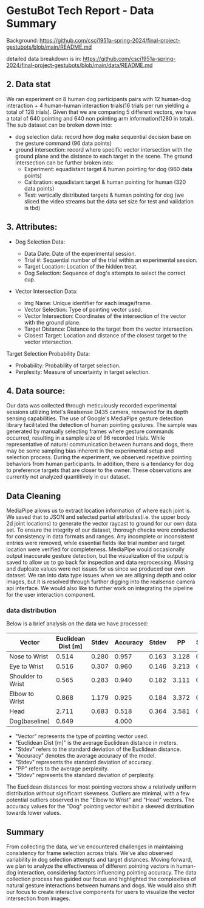 # GestuBot Tech Report - Data Summary
Background: https://github.com/csci1951a-spring-2024/final-project-gestubots/blob/main/README.md 

detailed data breakdown is in: https://github.com/csci1951a-spring-2024/final-project-gestubots/blob/main/data/README.md


## 2. Data stat
We ran experiment on 8 human dog participants pairs with 12 human-dog interaction + 4 human-human interaction trials(16 trials per run yielding a total of 128 trials). Given that we are comparing 5 different vectors, we have a total of 640 pointing and 640 non pointing arm information(1280 in total). The sub dataset can be broken down into:
- dog selection data: record how dog make sequential decision base on the gesture command (96 data points)
- ground intersection: record where specific vector intersection with the ground plane and the distance to each target in the scene. The ground intersection can be further broken into:
  - Experiment: equadistant target  & human pointing for dog (960 data points)
  - Calibration: equadistant target & human pointing for human (320 data points)
  - Test: vertically distributed targets & human pointing for dog (we sliced the video streams but the data set size for test and validation is tbd)


## 3. Attributes:
- Dog Selection Data:
  - Data Date: Date of the experimental session.
  - Trial #: Sequential number of the trial within an experimental session.
  - Target Location: Location of the hidden treat.
  - Dog Selection: Sequence of dog's attempts to select the correct cup.
    
- Vector Intersection Data:
  - Img Name: Unique identifier for each image/frame.
  - Vector Selection: Type of pointing vector used.
  - Vector Intersection: Coordinates of the intersection of the vector with the ground plane.
  - Target Distance: Distance to the target from the vector intersection.
  - Closest Target: Location and distance of the closest target to the vector intersection.
    
Target Selection Probability Data:
  - Probability: Probability of target selection.
  - Perplexity: Measure of uncertainty in target selection.

## 4. Data source:
Our data was collected through meticulously recorded experimental sessions utilizing Intel's Realsense D435 camera, renowned for its depth sensing capabilities. The use of Google's MediaPipe gesture detection library facilitated the detection of human pointing gestures. The sample was generated by manually selecting frames where gesture commands occurred, resulting in a sample size of 96 recorded trials. While representative of natural communication between humans and dogs, there may be some sampling bias inherent in the experimental setup and selection process. During the experiment, we observed repetitive pointing behaviors from human participants. In addition, there is a tendancy for dog to preference targets that are closer to the owner. These observations are currently not analyzed quantitively in our dataset. 


## Data Cleaning

MediaPipe allows us to extract location information of where each joint is. We saved that to JSON and selected partial attributes(i.e. the upper body 2d joint locations) to generate the vector raycast to ground for our own data set. To ensure the integrity of our dataset, thorough checks were conducted for consistency in data formats and ranges. Any incomplete or inconsistent entries were removed, while essential fields like trial number and target location were verified for completeness. MediaPipe would occasionally output inaccurate gesture detection, but the visualization of the output is saved to allow us to go back for inspection and data reprocessing. Missing and duplcate values were not issues for us since we produced our own dataset. We ran into data type issues when we are alligning depth and color images, but it is resolved through further digging into the realsense camera api interface. We would also like to further work on integrating the pipeline for the user interaction component. 

### data distribution

Below is a brief analysis on the data we have processed:

| Vector            | Euclidean Dist [m] | Stdev  | Accuracy | Stdev  | PP    | Stdev  |
|-------------------|--------------------|--------|----------|--------|-------|--------|
| Nose to Wrist     | 0.514              | 0.280  | 0.957    | 0.163  | 3.128 | 0.484  |
| Eye to Wrist      | 0.516              | 0.307  | 0.960    | 0.146  | 3.213 | 0.585  |
| Shoulder to Wrist | 0.565              | 0.283  | 0.940    | 0.182  | 3.111 | 0.584  |
| Elbow to Wrist    | 0.868              | 1.179  | 0.925    | 0.184  | 3.372 | 0.568  |
| Head              | 2.711              | 0.683  | 0.518    | 0.364  | 3.581 | 0.520  |
| Dog(baseline)         | 0.649              |        | 4.000    |         |       |        |

- "Vector" represents the type of pointing vector used.
- "Euclidean Dist [m]" is the average Euclidean distance in meters.
- "Stdev" refers to the standard deviation of the Euclidean distance.
- "Accuracy" denotes the average accuracy of the model.
- "Stdev" represents the standard deviation of accuracy.
- "PP" refers to the average perplexity.
- "Stdev" represents the standard deviation of perplexity.

The Euclidean distances for most pointing vectors show a relatively uniform distribution without significant skewness. Outliers are minimal, with a few potential outliers observed in the "Elbow to Wrist" and "Head" vectors. The accuracy values for the "Dog" pointing vector exhibit a skewed distribution towards lower values. 


## Summary

From collecting the data, we've encountered challenges in maintaining consistency for frame selection across trials. We've also observed variability in dog selection attempts and target distances. Moving forward, we plan to analyze the effectiveness of different pointing vectors in human-dog interaction, considering factors influencing pointing accuracy. The data collection process has guided our focus and highlighted the complexities of natural gesture interactions between humans and dogs. We would also shift our focus to create interactive components for users to visualize the vector intersection from images. 

